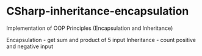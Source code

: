 # CSharp-inheritance-encapsulation
Implementation of OOP Principles (Encapsulation and Inheritance)

Encapsulation - get sum and product of 5 input
Inheritance - count positive and negative input
